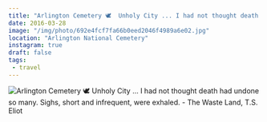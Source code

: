 ```yaml
---
title: "Arlington Cemetery 🕊  Unholy City ... I had not thought death had undone so many.  Sighs, short and infrequent, were exhaled. - The Waste Land, T.S. Eliot"
date: 2016-03-28
image: "/img/photo/692e4fcf7fa66b0eed2046f4989a6e02.jpg"
location: "Arlington National Cemetery"
instagram: true
draft: false
tags:
 - travel
---
```


![Arlington Cemetery 🕊  Unholy City ... I had not thought death had undone so many.  Sighs, short and infrequent, were exhaled. - The Waste Land, T.S. Eliot](/img/photo/692e4fcf7fa66b0eed2046f4989a6e02.jpg)
